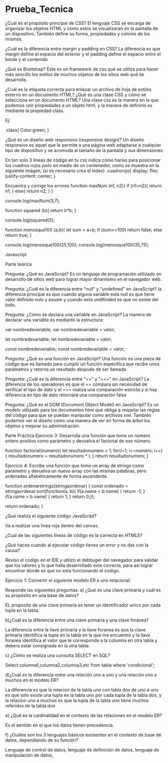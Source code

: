# Prueba_Tecnica
¿Cuál es el propósito principal de CSS?
El lenguaje CSS se encarga de organizar los objetos HTML y como estos se visualizaran en la pantalla de un dispositivo. También define su forma, propiedades y colores de los mismos.

¿Cuál es la diferencia entre margin y padding en CSS?
La diferencia es que margin define el espacio del exterior y el padding define el espacio entre el borde y el contenido

¿Qué es Bootstrap?
Este es un framework de css qué se utiliza para hacer más sencillo los estilos de muchos objetos de los sitios web qué se desarrolle.

¿Cuál es la etiqueta correcta para enlazar un archivo de hoja de estilos externo en un documento HTML?
¿Qué es una clase CSS y cómo se selecciona en un documento HTML?
Una clase css es la manera en la que podemos unir propiedades a un objeto html, y la manera de definirlo es mediante la propiedad class.

Ej:

.class{ Color:green; }

¿Qué es un diseño web responsivo (responsive design)?
Un diseño responsivo es aquel que le permite a una página web adaptarse a cualquier tipo de dispositivo y se acomoda al tamaño de la pantalla y sus dimensiones

En tan solo 3 líneas de código en tu css indica cómo harías para posicionar los cuadros rojos justo en medio de un contenedor, como se muestra en la siguiente imágen, (si es necesario crea el index)
.cuadrorojo{ display: flex;
justify-content: center; }

Encuentra y corrige los errores
function maxNum (n1, n2){ if (n1>n2){ return n1; } else{ return n2; } }

console.log(maxNum(3,7);

function squared (b){ return b*b; }

console.log(squared(5);

function menosque100 (a,b){ let sum = a+b; If (sum>=100) return false; else return true; }

console.log(menosque100(25,100); console.log(menosque100(35,75);

Javascript

Parte teórica

Pregunta: ¿Qué es JavaScript?
Es un lenguaje de programación utilizado en desarrollo de sitios web para lograr mayor dinamismo en el navegador web.

Pregunta: ¿Cuál es la diferencia entre "null" y "undefined" en JavaScript?
la diferencia principal es que cuando alguna variable está null es que tiene valor definido nulo y exuste y cuando esta undifinded es que no existe del todo.

Pregunta: ¿Cómo se declara una variable en JavaScript?
La manera de declarar una variable es mediante la estructura:

var nombredevariable; var nombredevariable = valor;

let nombredevariable; let nombredevariable = valor;

const nombredevariable; const nombredevariable = valor;

Pregunta: ¿Qué es una función en JavaScript?
Una función es una pieza de código que es llamado para cumplir un función especifica que recibe unos parámetros y retorna un resultado después de ser llamada.

Pregunta: ¿Cuál es la diferencia entre "==" y "===" en JavaScript?
La diferencia de los operadores es que el == compara sin necesidad de verificar el tipo de dato y el === realiza una comparación estricta y si hay diferencia en tipo de dato retornará una comparación falsa

Pregunta: ¿Qué es el DOM (Document Object Model) en JavaScript?
Es un modelo utilizado para los documentos html qué obliga a respetar las reglas del código para que se puedan manipular como archivos xml. También podemos ver el diseño como una manera de ver en forma de árbol los objetos y mejorar su administración.

Parte Práctica Ejercicio 3: Desarrolla una función que tome un número entero positivo como parámetro y devuelva el factorial de ese número.

function factorial(numero){ let resultadonumero = 1; for(i=1; i<=numero; i++){ resultadonumero = resultadonumero * i; } return resultadonumero; }

Ejercicio 4: Escribe una función que tome un array de strings como parámetro y devuelva un nuevo array con las mismas palabras, pero ordenadas alfabéticamente de forma ascendente.

function ordenarstrings(stringaordenar) { const ordenado = stringaordenar.sort(function(a, b){ if(a.name < b.name) { return -1; } if(a.name > b.name) { return 1; } return 0;});

return ordenado;
}

¿Qué realiza el siguiente código JavaScript?

Va a realizar una linea roja dentro del canvas.

¿Cual de las siguientes líneas de código es la correcta en HTML5?

¿Qué haces cuando al ejecutar código tienes un error y no das con la causa?

Reviso el codigo en el IDE y utilizo el debbuger del navegador para validar que los valores y lo que halla desarrollado este correcta, para asi lograr encontrar donde es que no esta funcionando el codigo.

Ejercicio 1: Convertir el siguiente modelo ER a uno relacional:

Responde las siguientes preguntas: a) ¿Qué es una clave primaria y cuál es su propósito en una base de datos?

EL proposito de una clave primaria es tener un identificador unico por cada tupla en la tabla.

b)¿Cuál es la diferencia entre una clave primaria y una clave foránea?

La diferencia entre la llave primaria y la llave foranea es que la clave primaria identifica la tupla en la tabla en la que me encuentro y la llave foranea identifica el valor que le corresponde a la columna en otra tabla y debera estar consignada en la otra tabla.

c) ¿Cómo se realiza una consulta SELECT en SQL?

Select columna1,columna2,columna3,etc from tabla where 'condicional';

d)¿Cuál es la diferencia entre una relación uno a uno y una relación uno a muchos en el modelo ER?

La diferencia es que la relacion de la tabla uno con tabla dos de uno a uno es que solo existe una tupla en la tabla uno por cada tupla de la tabla dos, y la relacion uno a muchos es que la tupla de la tabla uno tiene muchos referidos de la tabla dos

e) ¿Qué es la cardinalidad en el contexto de las relaciones en el modelo ER?

Es el sentido en el que los datos tienen precedencia.

f) ¿Cuáles son los 3 lenguajes básicos existentes en el contexto de base de datos, dependiendo de su función?

Lenguaje de control de datos, lenguaje de definición de datos, lenguaje de manipulación de datos,
